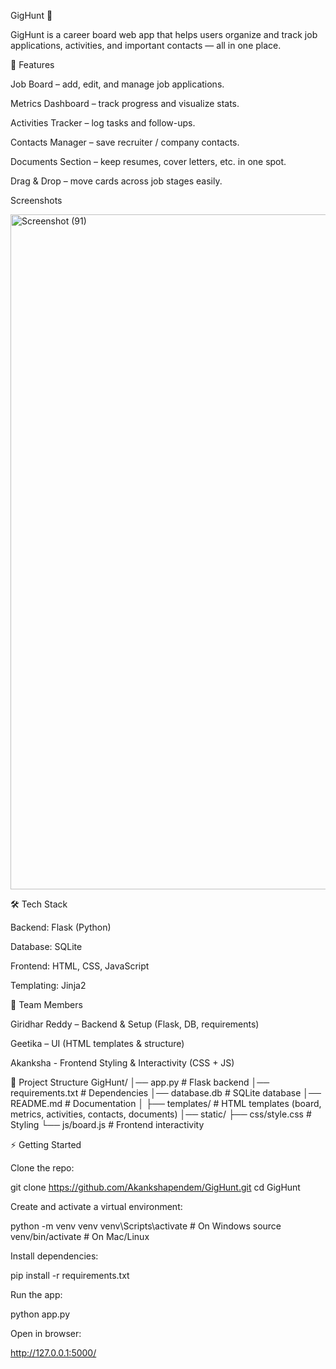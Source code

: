 GigHunt 🎯

GigHunt is a career board web app that helps users organize and track job applications, activities, and important contacts — all in one place.

🚀 Features

Job Board – add, edit, and manage job applications.

Metrics Dashboard – track progress and visualize stats.

Activities Tracker – log tasks and follow-ups.

Contacts Manager – save recruiter / company contacts.

Documents Section – keep resumes, cover letters, etc. in one spot.

Drag & Drop – move cards across job stages easily.

Screenshots

<img width="1920" height="1080" alt="Screenshot (91)" src="https://github.com/user-attachments/assets/3ca74950-6370-4ad4-ba9c-bd9c3f32788e" />




🛠️ Tech Stack

Backend: Flask (Python)

Database: SQLite

Frontend: HTML, CSS, JavaScript

Templating: Jinja2

👥 Team Members

Giridhar Reddy – Backend & Setup (Flask, DB, requirements)

Geetika – UI (HTML templates & structure)

Akanksha - Frontend Styling & Interactivity (CSS + JS)

📂 Project Structure
GigHunt/
│── app.py                # Flask backend
│── requirements.txt       # Dependencies
│── database.db            # SQLite database
│── README.md              # Documentation
│
├── templates/             # HTML templates (board, metrics, activities, contacts, documents)
│── static/
    ├── css/style.css      # Styling
    └── js/board.js        # Frontend interactivity

⚡ Getting Started

Clone the repo:

git clone https://github.com/Akankshapendem/GigHunt.git
cd GigHunt


Create and activate a virtual environment:

python -m venv venv
venv\Scripts\activate   # On Windows
source venv/bin/activate # On Mac/Linux


Install dependencies:

pip install -r requirements.txt


Run the app:

python app.py


Open in browser:

http://127.0.0.1:5000/
